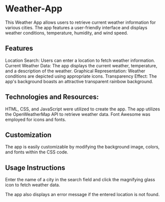 # Weather-App

This Weather App allows users to retrieve current weather information for various cities.
The app features a user-friendly interface and displays weather conditions, temperature, humidity, and wind speed.

## Features

Location Search: Users can enter a location to fetch weather information.
Current Weather Data: The app displays the current weather, temperature, and a description of the weather.
Graphical Representation: Weather conditions are depicted using appropriate icons.
Transparency Effect: The app's background boasts an attractive transparent rainbow background.

## Technologies and Resources: 

HTML, CSS, and JavaScript were utilized to create the app.
The app utilizes the OpenWeatherMap API to retrieve weather data.
Font Awesome was employed for icons and fonts.

## Customization

The app is easily customizable by modifying the background image, colors, and fonts within the CSS code.

## Usage Instructions

Enter the name of a city in the search field and click the magnifying glass icon to fetch weather data.

The app also displays an error message if the entered location is not found.
